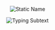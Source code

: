 <p align="center">
  <img src="https://readme-typing-svg.herokuapp.com?font=Fira+Code&size=28&duration=0&pause=999999&color=00FFC6&center=true&vCenter=true&width=1000&height=40&lines=R+Nagha+Akshayaa" alt="Static Name" />
</p>
<p align="center">
  <img src="https://readme-typing-svg.herokuapp.com?font=Fira+Code&size=22&duration=2500&pause=1000&color=FAD02C&center=true&vCenter=true&width=1000&height=50&lines=Backend+Engineer;Building+Scalable+Systems;Innovating+with+AI-Powered+Automation" alt="Typing Subtext" />
</p>



<!--
**NAGHA-AKSHAYAA/NAGHA-AKSHAYAA** is a ✨ _special_ ✨ repository because its `README.md` (this file) appears on your GitHub profile.

Here are some ideas to get you started:

- 🔭 I’m currently working on ...
- 🌱 I’m currently learning ...
- 👯 I’m looking to collaborate on ...
- 🤔 I’m looking for help with ...
- 💬 Ask me about ...
- 📫 How to reach me: ...
- 😄 Pronouns: ...
- ⚡ Fun fact: ...
-->
